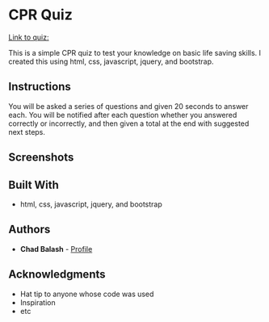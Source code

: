 # CPR Quiz

[Link to quiz:](https://chad-balash.github.io/trivia-game/)

This is a simple CPR quiz to test your knowledge on basic life saving skills. I created this using html, css, javascript, jquery, and bootstrap.

## Instructions

You will be asked a series of questions and given 20 seconds to answer each. You will be notified after each question whether you answered correctly or incorrectly, and then given a total at the end with suggested next steps.

## Screenshots




## Built With

* html, css, javascript, jquery, and bootstrap

## Authors

* **Chad Balash** - [Profile](https://github.com/chad-balash)

## Acknowledgments

* Hat tip to anyone whose code was used
* Inspiration
* etc
